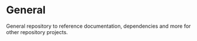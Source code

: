 # General

General repository to reference documentation, dependencies and more for other repository projects.
